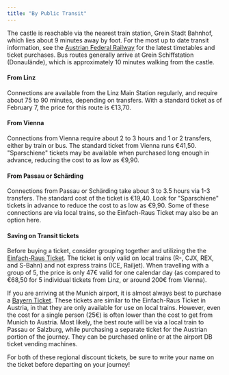 ```yaml
---
title: "By Public Transit"
---
```


The castle is reachable via the nearest train station, Grein Stadt Bahnhof, which lies about 9 minutes away by foot. For the most up to date transit information, see the <a href="https://tickets.oebb.at/en/ticket" target="_blank" rel="noreferrer">Austrian Federal Railway</a> for the latest timetables and ticket purchases. Bus routes generally arrive at Grein Schiffstation (Donaulände), which is approximately 10 minutes walking from the castle.

#### From Linz

Connections are available from the Linz Main Station regularly, and require about 75 to 90 minutes, depending on transfers. With a standard ticket as of February 7, the price for this route is €13,70.

#### From Vienna

Connections from Vienna require about 2 to 3 hours and 1 or 2 transfers, either by train or bus. The standard ticket from Vienna runs €41,50. "Sparschiene" tickets may be available when purchased long enough in advance, reducing the cost to as low as €9,90.

#### From Passau or Schärding

Connections from Passau or Schärding take about 3 to 3.5 hours via 1-3 transfers. The standard cost of the ticket is €19,40. Look for "Sparschiene" tickets in advance to reduce the cost to as low as €9,90. Some of these connections are via local trains, so the Einfach-Raus Ticket may also be an option here.

#### Saving on Transit tickets

Before buying a ticket, consider grouping together and utilizing the the <a href="https://www.oebb.at/de/tickets-kundenkarten/schueler-gruppen/einfach-raus-ticket" target="_blank" rel="noreferrer">Einfach-Raus Ticket</a>. The ticket is only valid on local trains (R-, CJX, REX, and S-Bahn) and not express trains (ICE, Railjet). When travelling with a group of 5, the price is only 47€ valid for one calendar day (as compared to €68,50 for 5 individual tickets from Linz, or around 200€ from Vienna).

If you are arriving at the Munich airport, it is almost always best to purchase a <a href="https://www.bahn.com/en/view/offers/regional/regional-day-ticket-for-bavaria.shtml" target="_blank" rel="noreferrer">Bayern Ticket</a>. These tickets are similar to the Einfach-Raus Ticket in Austria, in that they are only available for use on local trains. However, even the cost for a single person (25€) is often lower than the cost to get from Munich to Austria. Most likely, the best route will be via a local train to Passau or Salzburg, while purchasing a separate ticket for the Austrian portion of the journey. They can be purchased online or at the airport DB ticket vending machines.

For both of these regional discount tickets, be sure to write your name on the ticket before departing on your journey!
